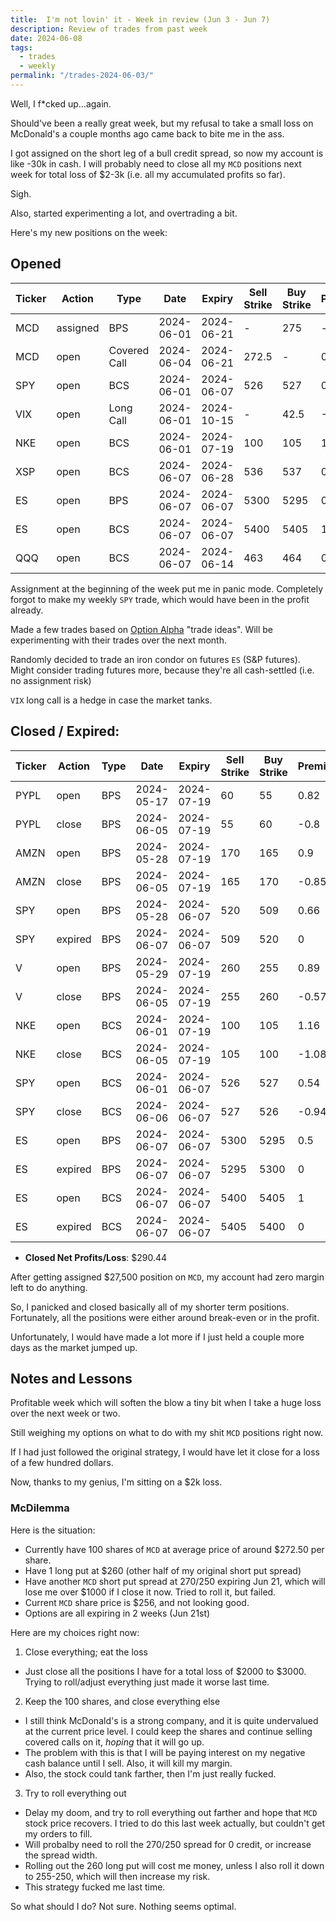 ```yaml
---
title:  I'm not lovin' it - Week in review (Jun 3 - Jun 7)
description: Review of trades from past week
date: 2024-06-08
tags:
  - trades
  - weekly
permalink: "/trades-2024-06-03/"
---
```


Well, I f*cked up...again.

Should've been a really great week, but my refusal to take a small loss on McDonald's a couple months ago came back to bite me in the ass.

I got assigned on the short leg of a bull credit spread, so now my account is like -30k in cash.  I will probably need to close all my `MCD` positions next week for total loss of $2-3k (i.e. all my accumulated profits so far).

Sigh.

Also, started experimenting a lot, and overtrading a bit.

Here's my new positions on the week:

## Opened

<div class="trade-table weekly full-width">

|**Ticker**|**Action**|**Type**|**Date**|**Expiry**|**Sell Strike**|**Buy Strike**|**Premium**|**Qty**|**Fee**|**Net**|
|---|---|---|---|---|---|---|---|---|---|---|
|MCD|assigned|BPS|2024-06-01|2024-06-21|-|275|-|100|0|-27500|
|MCD|open|Covered Call|2024-06-04|2024-06-21|272.5|-|0.55|1|1.05|53.95|
|SPY|open|BCS|2024-06-01|2024-06-07|526|527|0.54|1|3.09|50.91|
|VIX|open|Long Call|2024-06-01|2024-10-15|-|42.5|-0.41|1|1.3|-42.3|
|NKE|open|BCS|2024-06-01|2024-07-19|100|105|1.16|1|1.4|114.6|
|XSP|open|BCS|2024-06-07|2024-06-28|536|537|0.58|1|1.84|56.16|
|ES|open|BPS|2024-06-07|2024-06-07|5300|5295|0.5|0.5|2.84|22.16|
|ES|open|BCS|2024-06-07|2024-06-07|5400|5405|1|0.5|2.84|47.16|
|QQQ|open|BCS|2024-06-07|2024-06-14|463|464|0.56|1|1.61|54.39|

</div>

Assignment at the beginning of the week put me in panic mode.  Completely forgot to make my weekly `SPY` trade, which would have been in the profit already.

Made a few trades based on <a href="https://optionalpha.com/">Option Alpha</a> "trade ideas".  Will be experimenting with their trades over the next month.

Randomly decided to trade an iron condor on futures `ES` (S&P futures).  Might consider trading futures more, because they're all cash-settled (i.e. no assignment risk)

`VIX` long call is a hedge in case the market tanks.  

## Closed / Expired:

<div class = "trade-table monthly full-width">

|**Ticker**|**Action**|**Type**|**Date**|**Expiry**|**Sell Strike**|**Buy Strike**|**Premium**|**Qty**|**Fee**|**Net**|**Profit/Loss**|
|---|---|---|---|---|---|---|---|---|---|---|---|
|PYPL|open|BPS|2024-05-17|2024-07-19|60|55|0.82|2|1.39|162.61|$1.13|
|PYPL|close|BPS|2024-06-05|2024-07-19|55|60|-0.8|2|1.48|-161.48|
|AMZN|open|BPS|2024-05-28|2024-07-19|170|165|0.9|2|2.82|177.18|$5.70|
|AMZN|close|BPS|2024-06-05|2024-07-19|165|170|-0.85|2|1.48|-171.48|
|SPY|open|BPS|2024-05-28|2024-06-07|520|509|0.66|3|4.2|193.8|$193.80|
|SPY|expired|BPS|2024-06-07|2024-06-07|509|520|0|3|0|0|
|V|open|BPS|2024-05-29|2024-07-19|260|255|0.89|2|1.4|176.6|$59.80|
|V|close|BPS|2024-06-05|2024-07-19|255|260|-0.57|2|2.8|-116.8|
|NKE|open|BCS|2024-06-01|2024-07-19|100|105|1.16|1|1.4|114.6|$5.20|
|NKE|close|BCS|2024-06-05|2024-07-19|105|100|-1.08|1|1.4|-109.4|
|SPY|open|BCS|2024-06-01|2024-06-07|526|527|0.54|1|3.09|50.91|-$44.51|
|SPY|close|BCS|2024-06-06|2024-06-07|527|526|-0.94|1|1.42|-95.4199999999999|
|ES|open|BPS|2024-06-07|2024-06-07|5300|5295|0.5|0.5|2.84|22.16|$22.16|
|ES|expired|BPS|2024-06-07|2024-06-07|5295|5300|0|0.5|0|0|
|ES|open|BCS|2024-06-07|2024-06-07|5400|5405|1|0.5|2.84|47.16|$47.16|
|ES|expired|BCS|2024-06-07|2024-06-07|5405|5400|0|0.5|0|0|
</div>

- **Closed Net Profits/Loss**: $290.44

After getting assigned $27,500 position on `MCD`, my account had zero margin left to do anything.  

So, I panicked and closed basically all of my shorter term positions.  Fortunately, all the positions were either around break-even or in the profit.

Unfortunately, I would have made a lot more if I just held a couple more days as the market jumped up.

## Notes and Lessons

Profitable week which will soften the blow a tiny bit when I take a huge loss over the next week or two.

Still weighing my options on what to do with my shit `MCD` positions right now.  

If I had just followed the original strategy, I would have let it close for a loss of a few hundred dollars.  

Now, thanks to my genius, I'm sitting on a $2k loss.

### McDilemma
Here is the situation:
- Currently have 100 shares of `MCD` at average price of around $272.50 per share.  
- Have 1 long put at $260 (other half of my original short put spread)
- Have another `MCD` short put spread at 270/250 expiring Jun 21, which will lose me over $1000 if I close it now. Tried to roll it, but failed.
- Current `MCD` share price is $256, and not looking good.
- Options are all expiring in 2 weeks (Jun 21st)

Here are my choices right now:

1. Close everything; eat the loss

- Just close all the positions I have for a total loss of $2000 to $3000.  Trying to roll/adjust everything just made it worse last time.

2. Keep the 100 shares, and close everything else

- I still think McDonald's is a strong company, and it is quite undervalued at the current price level.  I could keep the shares and continue selling covered calls on it, *hoping* that it will go up.  
- The problem with this is that I will be paying interest on my negative cash balance until I sell. Also, it will kill my margin. 
- Also, the stock could tank farther, then I'm just really fucked.

3. Try to roll everything out 
- Delay my doom, and try to roll everything out farther and hope that `MCD` stock price recovers.  I tried to do this last week actually, but couldn't get my orders to fill.  
- Will probalby need to roll the 270/250 spread for 0 credit, or increase the spread width.
- Rolling out the 260 long put will cost me money, unless I also roll it down to 255-250, which will then increase my risk.
- This strategy fucked me last time.

So what should I do?  Not sure.  Nothing seems optimal.

